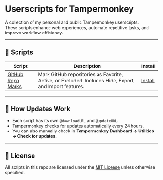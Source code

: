 # Userscripts for Tampermonkey

A collection of my personal and public Tampermonkey userscripts.  
These scripts enhance web experiences, automate repetitive tasks, and improve workflow efficiency.

---

## 📜 Scripts

| Script | Description | Install |
| ------ | ----------- | ------- |
| [GitHub Repo Marks](github-repo-marks) | Mark GitHub repositories as Favorite, Active, or Excluded. Includes Hide, Export, and Import features. | [Install](https://raw.githubusercontent.com/jovylle/userscripts-tampermonkey/main/github-repo-marks/github-repo-marks.user.js) |

---

## 🔄 How Updates Work
- Each script has its own `@downloadURL` and `@updateURL`.
- Tampermonkey checks for updates automatically every 24 hours.
- You can also manually check in **Tampermonkey Dashboard → Utilities → Check for updates**.

---

## 📜 License
All scripts in this repo are licensed under the [MIT License](LICENSE) unless otherwise specified.
